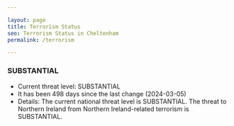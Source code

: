 ```yaml
---

layout: page
title: Terrorism Status
seo: Terrorism Status in Cheltenham
permalink: /terrorism

---
```


<!-- threat_marker starts -->
<div class="SUBSTANTIAL">
<h3>SUBSTANTIAL</h3>
</div>
<ul>
<li>Current threat level: SUBSTANTIAL</li>
<li>It has been 498 days since the last change (2024-03-05)</li>
<li>Details: The current national threat level is SUBSTANTIAL. The threat to Northern Ireland from Northern Ireland-related terrorism is SUBSTANTIAL.</li>
</ul>

<!-- threat_marker ends -->
